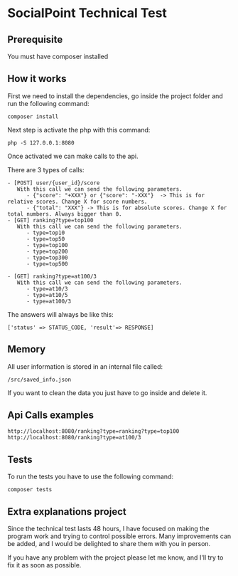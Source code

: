 # SocialPoint Technical Test

## Prerequisite

You must have composer installed

## How it works

First we need to install the dependencies, go inside the project folder and run the following command:
```
composer install
```

Next step is activate the php with this command:  
```
php -S 127.0.0.1:8080
```

Once activated we can make calls to the api.

There are 3 types of calls:
```
- [POST] user/{user_id}/score
   With this call we can send the following parameters.
      - {"score": "+XXX"} or {"score": "-XXX"}  -> This is for relative scores. Change X for score numbers.
      - {"total": "XXX"} -> This is for absolute scores. Change X for total numbers. Always bigger than 0.
- [GET] ranking?type=top100
   With this call we can send the following parameters.
      - type=top10
      - type=top50
      - type=top100
      - type=top200
      - type=top300
      - type=top500
      
- [GET] ranking?type=at100/3
   With this call we can send the following parameters.
      - type=at10/3
      - type=at10/5
      - type=at100/3
```

The answers will always be like this:
```
['status' => STATUS_CODE, 'result'=> RESPONSE]
```

## Memory

All user information is stored in an internal file called:

```
/src/saved_info.json
```
If you want to clean the data you just have to go inside and delete it.

## Api Calls examples

```
http://localhost:8080/ranking?type=ranking?type=top100
http://localhost:8080/ranking?type=at100/3
```

## Tests

To run the tests you have to use the following command:
```
composer tests
```


## Extra explanations project

Since the technical test lasts 48 hours, I have focused on making the program work and trying to control possible errors. 
Many improvements can be added, and I would be delighted to share them with you in person. 

If you have any problem with the project please let me know, and I'll try to fix it as soon as possible.
